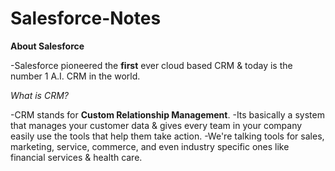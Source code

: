 # Salesforce-Notes
**About Salesforce**

-Salesforce pioneered the **first** ever cloud based CRM & today is the number 1 A.I. CRM in the world.

*What is CRM?*

-CRM stands for **Custom Relationship Management**.
-Its basically a system that manages your customer data & gives every team in your company easily use the tools that help them take action.
-We're talking tools for sales, marketing, service, commerce, and even industry specific ones like financial services & health care.